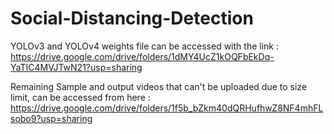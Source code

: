 # Social-Distancing-Detection

YOLOv3 and YOLOv4 weights file can be accessed with the link : https://drive.google.com/drive/folders/1dMY4UcZ1kOQFbEkDq-YaTIC4MVJTwN21?usp=sharing

Remaining Sample and output videos that can't be uploaded due to size limit, can be accessed from here : https://drive.google.com/drive/folders/1f5b_bZkm40dQRHufhwZ8NF4mhFLsobo9?usp=sharing
